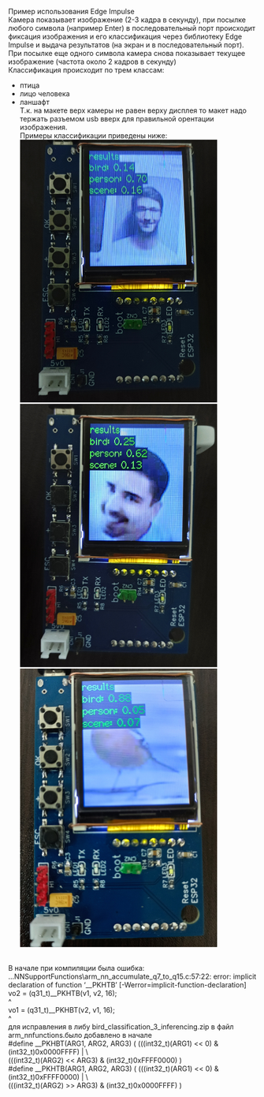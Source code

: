 Пример использования Edge Impulse<br>
Камера показывает изображение (2-3 кадра в секунду), при посылке любого символа (например Enter) в последовательный порт
происходит фиксация изображения и его классификация через библиотеку Edge Impulse и выдача результатов (на экран и в последовательный порт).
При посылке еще одного символа камера снова показывает текущее изображение (частота около 2 кадров в секунду)<br>
Классификация происходит по трем классам:<br>
- птица <br>
- лицо человека<br>
- ланшафт<br>
Т.к. на макете верх камеры не равен верху дисплея то макет надо тержать разъемом usb вверх для правильной орентации изображения.<br>
Примеры классификации приведены ниже:<br>
<img src="https://github.com/pav2000/esp32cam_AI/blob/main/Arduino/EdgeImpulse/01_bird_face/Picture/pic1.jpg" width="400" /> <br>
<img src="https://github.com/pav2000/esp32cam_AI/blob/main/Arduino/EdgeImpulse/01_bird_face/Picture/pic2.jpg" width="400" /> <br>
<img src="https://github.com/pav2000/esp32cam_AI/blob/main/Arduino/EdgeImpulse/01_bird_face/Picture/pic3.jpg" width="400" /> <br>
<br>
В начале при компиляции была ошибка: <br>
…NNSupportFunctions\arm_nn_accumulate_q7_to_q15.c:57:22: error: implicit declaration of function ‘__PKHTB’ [-Werror=implicit-function-declaration]<br>
vo2 = (q31_t)__PKHTB(v1, v2, 16);<br>
^<br>
vo1 = (q31_t)__PKHBT(v2, v1, 16);<br>
^<br>
для исправления в либу bird_classification_3_inferencing.zip в файл arm_nnfunctions.было добавлено в начале <br>
#define __PKHBT(ARG1, ARG2, ARG3) ( (((int32_t)(ARG1) <<    0) & (int32_t)0x0000FFFF) | \ <br>
                                      (((int32_t)(ARG2) << ARG3) & (int32_t)0xFFFF0000)  ) <br>
  #define __PKHTB(ARG1, ARG2, ARG3) ( (((int32_t)(ARG1) <<    0) & (int32_t)0xFFFF0000) | \ <br>
                                      (((int32_t)(ARG2) >> ARG3) & (int32_t)0x0000FFFF)  ) <br>

<br>

<br>
